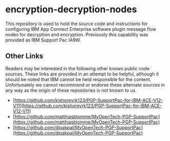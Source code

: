 # encryption-decryption-nodes

This repository is used to hold the source code and instructions for configuring IBM App Connect Enterprise software plugin message flow nodes for decryption and encryption. Previously this capability was provided as IBM Support Pac IA9W.

## Other Links

Readers may be interested in the following other known public code sources. These links are provided in an attempt to be helpful, although it should be noted that IBM cannot be held responsible for the content. Unfortunately we cannot recommend or endorse these alternate sources in any way as the origin of these repositories is not known to us.

+ [https://github.com/kishorevrk123/PGP-SupportPac-for-IBM-ACE-V12-V11](https://github.com/kishorevrk123/PGP-SupportPac-for-IBM-ACE-V12-V11)
+ [https://github.com/matthiasblomme/MyOpenTech-PGP-SupportPac](https://github.com/matthiasblomme/MyOpenTech-PGP-SupportPac)
+ [https://github.com/dipakpal/MyOpenTech-PGP-SupportPac](https://github.com/dipakpal/MyOpenTech-PGP-SupportPac)
